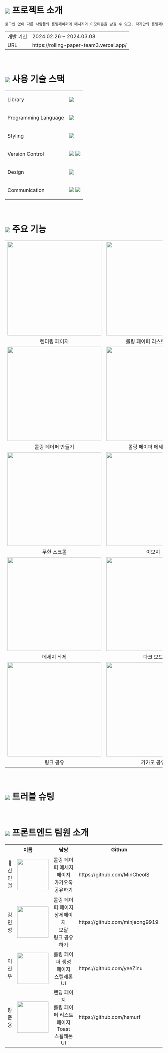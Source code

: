 # <img src="https://rolling-paper-team3.vercel.app/static/media/logo.b0eb23b848f6b7067a8e7055071719d7.svg"> 프로젝트 소개
```javascript
로그인 없이 다른 사람들의 롤링페이퍼에 메시지와 이모티콘을 남길 수 있고, 자기만의 롤링페이퍼를 만들어 다른사람에게 공유할 수 있는 서비스
```
<table>
  <tbody>
    <tr>
      <td>개발 기간</td>
      <td>2024.02.26 ~ 2024.03.08</td>
    </tr>
    <tr>
      <td>URL</td>
      <td>https://rolling-paper-team3.vercel.app/</td>
    </tr>
  </tbody>
</table>

<br />

# <img src="https://rolling-paper-team3.vercel.app/static/media/logo.b0eb23b848f6b7067a8e7055071719d7.svg"> 사용 기술 스택
<table>
  <tbody>
    <tr>
      <tr>
        <td><p>Library</p></td>
        <td><img src="https://img.shields.io/badge/react-61DAFB?style=for-the-badge&logo=react&logoColor=black"> </td>
      </tr>
      <tr>
        <td><p>Programming Language</p></td>
        <td><img src="https://img.shields.io/badge/javascript-F7DF1E?style=for-the-badge&logo=javascript&logoColor=black"></td>
      </tr>
      <tr>
        <td><p>Styling</p></td>
        <td><img src="https://img.shields.io/badge/styled components-DB7093?style=for-the-badge&logo=styled-components&logoColor=white"/></td>
      </tr>
      <tr>
        <td><p>Version Control</p></td>
        <td><img src="https://img.shields.io/badge/git-%23F05033.svg?style=for-the-badge&logo=git&logoColor=white"> <img src="https://img.shields.io/badge/github-%23121011.svg?style=for-the-badge&logo=github&logoColor=white"></td>
      </tr>
      <tr>
        <td><p>Design</p></td>
        <td><img src="https://img.shields.io/badge/figma-%23F24E1E.svg?style=for-the-badge&logo=figma&logoColor=white"></td>
      </tr>
      <tr>
        <td><p>Communication</p></td>
        <td><img src="https://img.shields.io/badge/Notion-%23000000.svg?style=for-the-badge&logo=notion&logoColor=white"> <img src="https://img.shields.io/badge/Discord-%235865F2.svg?style=for-the-badge&logo=discord&logoColor=white"></td>
      </tr>          
    </tr>
  </tbody>
</table>

<br />

# <img src="https://rolling-paper-team3.vercel.app/static/media/logo.b0eb23b848f6b7067a8e7055071719d7.svg"> 주요 기능
<table>
  <tbody>
    <tr>
      <td><img src="https://github.com/MinCheolS/RollingPaper/assets/97032929/6816a748-83f2-4a55-a46a-d1d9d98d50c9" width=300 height=300></td>
      <td><img src="https://github.com/MinCheolS/RollingPaper/assets/97032929/d5ec7e19-14c5-43f6-b090-fa380397e891" width=300 height=300></td>
    </tr>
    <tr>
      <td align="center">렌더링 페이지</td>
      <td align="center">롤링 페이퍼 리스트 페이지</td>
    </tr>
    <tr>
      <td><img src="https://github.com/MinCheolS/RollingPaper/assets/97032929/1500653f-0b5f-4f64-b580-d83498356a36" width=300 height=300></td>
      <td><img src="https://github.com/MinCheolS/RollingPaper/assets/97032929/ad9ab9f4-13ed-46bd-88a9-e7d0e1206cdc" width=300 height=300></td>
    </tr>
    <tr>
      <td align="center">롤링 페이퍼 만들기</td>
      <td align="center">롤링 페이퍼 메세지 작성</td>
    </tr>
    <tr>
      <td><img src="https://github.com/MinCheolS/RollingPaper/assets/97032929/ca29f1bd-a282-498c-a2a4-f7e5d710f3f3" width=300 height=300></td>
      <td><img src="https://github.com/MinCheolS/RollingPaper/assets/97032929/c26a3317-422a-44c1-af9a-53c2fe0da5a0" width=300 height=300></td>
    </tr>
    <tr>
      <td align="center">무한 스크롤</td>
      <td align="center">이모지</td>
    </tr>
    <tr>
      <td><img src="https://github.com/MinCheolS/RollingPaper/assets/97032929/1844a227-aa66-4077-9cdc-4caeed28a31b" width=300 height=300></td>
      <td><img src="https://github.com/MinCheolS/RollingPaper/assets/97032929/f83bee79-f18d-4dc7-aa62-83e981e985fe" width=300 height=300></td>
    </tr>
    <tr>
      <td align="center">메세지 삭제</td>
      <td align="center">다크 모드</td>
    </tr>
    <tr>
      <td><img src="https://github.com/MinCheolS/RollingPaper/assets/97032929/6aed02eb-bfa0-4aae-996f-e61547da5812" width=300 height=300></td>
      <td><img src="https://github.com/MinCheolS/RollingPaper/assets/97032929/053312e4-c2eb-41f2-bb2b-9b12e0864065" width=300 height=300></td>
    </tr>
    <tr>
      <td align="center">링크 공유</td>
      <td align="center">카카오 공유</td>
    </tr>
  </tbody>
</table>











<br />

# <img src="https://rolling-paper-team3.vercel.app/static/media/logo.b0eb23b848f6b7067a8e7055071719d7.svg"> 트러블 슈팅

<br />

# <img src="https://rolling-paper-team3.vercel.app/static/media/logo.b0eb23b848f6b7067a8e7055071719d7.svg"> 프론트엔드 팀원 소개
<table>
  <tbody>
    <tr>
      <tr>
        <th colspan="2">이름</th>
        <th width="250">담당</th>
        <th width="300">Github</th>
      </tr>
      <tr>
        <td align="center"><p>🚩신민철</p></td>
        <td><img src="https://avatars.githubusercontent.com/u/97032929?v=4" width=100 height=100> </td>
        <td align="center">
          롤링 페이퍼 메세지 페이지 <br />
          카카오톡 공유하기
        </td>
        <td>https://github.com/MinCheolS</td>
      </tr>
      <tr>
        <td align="center"><p>김민정</p></td>
        <td><img src="https://avatars.githubusercontent.com/u/110798291?v=4" width=100 height=100> </td>
        <td align="center">
          롤링 페이퍼 페이지 <br />
          상세페이지 <br />
          모달 <br />
          링크 공유하기
        </td>
        <td>https://github.com/minjeong9919</td>
      </tr>
      <tr>
        <td align="center"><p>이진우</p></td>
        <td><img src="https://avatars.githubusercontent.com/u/33426203?v=4" width=100 height=100> </td>
        <td align="center">
          롤링 페이퍼 생성 페이지 <br />
          스켈레톤 UI
        </td>
        <td>https://github.com/yeeZinu</td>
      </tr>
      <tr>
        <td align="center"><p>황준용</p></td>
        <td><img src="https://avatars.githubusercontent.com/u/107796704?v=4" width=100 height=100> </td>
        <td align="center">
          랜딩 페이지 <br />
          롤링 페이퍼 리스트 페이지 <br />
          Toast <br />
          스켈레톤 UI
        </td>
        <td>https://github.com/hsmurf</td>
      </tr>
    </tr>
  </tbody>
</table>
